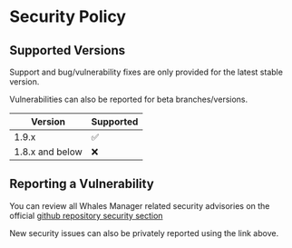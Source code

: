 # Security Policy

## Supported Versions

Support and bug/vulnerability fixes are only provided for the latest stable version.

Vulnerabilities can also be reported for beta branches/versions.

| Version         | Supported          |
| -------         | ------------------ |
| 1.9.x           | :white_check_mark: |
| 1.8.x and below | :x:                |


## Reporting a Vulnerability

You can review all Whales Manager related security advisories on the official [github repository security section](https://github.com/damiencassu/whales-manager/security)

New security issues can also be privately reported using the link above.
